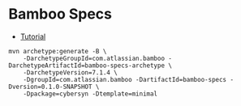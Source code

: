 # Bamboo Specs


* [Tutorial](https://confluence.atlassian.com/bamboo/tutorial-create-a-simple-plan-with-bamboo-java-specs-894743911.html)

```
mvn archetype:generate -B \
    -DarchetypeGroupId=com.atlassian.bamboo -DarchetypeArtifactId=bamboo-specs-archetype \
	-DarchetypeVersion=7.1.4 \
    -DgroupId=com.atlassian.bamboo -DartifactId=bamboo-specs -Dversion=0.1.0-SNAPSHOT \
    -Dpackage=cybersyn -Dtemplate=minimal
```